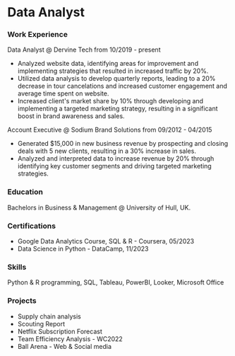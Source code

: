 # Data Analyst

### Work Experience
Data Analyst @ Dervine Tech from 10/2019 - present
- Analyzed website data, identifying areas for improvement and implementing strategies that resulted in increased traffic by 20%.
- Utilized data analysis to develop quarterly reports, leading to a 20% decrease in tour cancelations and increased customer engagement and average time spent on website.
- Increased client's market share by 10% through developing and implementing a targeted marketing strategy, resulting in a significant boost in brand awareness and sales.

Account Executive @ Sodium Brand Solutions from 09/2012 - 04/2015
- Generated $15,000 in new business revenue by prospecting and closing deals with 5 new clients, resulting in a 30% increase in sales.
- Analyzed and interpreted data to increase revenue by 20% through identifying key customer segments and driving targeted marketing strategies.

### Education
Bachelors in Business & Management @ University of Hull, UK.

### Certifications
- Google Data Analytics Course, SQL & R - Coursera, 05/2023
- Data Science in Python - DataCamp, 11/2023

### Skills
Python & R programming, SQL, Tableau, PowerBI, Looker, Microsoft Office

### Projects
- Supply chain analysis
- Scouting Report
- Netflix Subscription Forecast
- Team Efficiency Analysis - WC2022
- Ball Arena - Web & Social media


